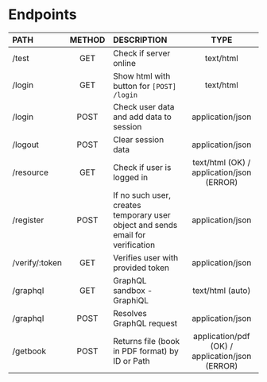 # Endpoints

| PATH | METHOD | DESCRIPTION | TYPE |
| :--- | :----: | :---------- | :---: |
| /test | GET | Check if server online | text/html |
| /login | GET | Show html with button for ``` [POST] /login ``` | text/html |
| /login | POST | Check user data and add data to session | application/json |
| /logout | POST | Clear session data | application/json |
| /resource | GET | Check if user is logged in | text/html (OK) / application/json (ERROR) |
| /register | POST | If no such user, creates temporary user object and sends email for verification | application/json |
| /verify/:token | GET | Verifies user with provided token | application/json |
| /graphql | GET | GraphQL sandbox - GraphiQL | text/html (auto) |
| /graphql | POST | Resolves GraphQL request | application/json |
| /getbook | POST | Returns file (book in PDF format) by ID or Path | application/pdf (OK) / application/json (ERROR) |